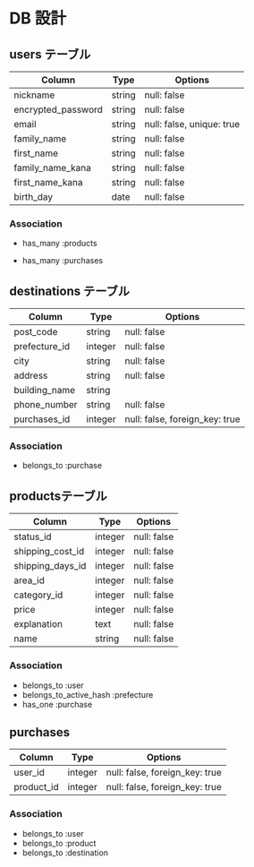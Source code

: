 # DB 設計

## users テーブル

| Column             | Type                | Options                  |
|--------------------|---------------------|------------------------- |
| nickname           | string              | null: false              |
| encrypted_password | string              | null: false              |
| email              | string              | null: false, unique: true|
| family_name        | string              | null: false              |
| first_name         | string              | null: false              |
| family_name_kana   | string              | null: false              |
| first_name_kana    | string              | null: false              |
| birth_day          | date                | null: false              |

### Association

* has_many :products
- has_many :purchases

## destinations テーブル

| Column                              | Type       | Options                        |
|-------------------------------------|------------|--------------------------------|
| post_code                           | string     | null: false                    |
| prefecture_id                       | integer    | null: false                    |
| city                                | string     | null: false                    |
| address                             | string     | null: false                    |
| building_name                       | string     |                                |
| phone_number                        | string     | null: false                    |
| purchases_id                        | integer    | null: false, foreign_key: true |

### Association

- belongs_to :purchase

## productsテーブル

| Column           | Type       | Options                        |
|------------------|------------|--------------------------------|
| status_id        | integer    | null: false                    |
| shipping_cost_id | integer    | null: false                    |
| shipping_days_id | integer    | null: false                    |
| area_id          | integer    | null: false                    |
| category_id      | integer    | null: false                    |
| price            | integer    | null: false                    |
| explanation      | text       | null: false                    |
| name             | string     | null: false                    |


### Association

- belongs_to :user
- belongs_to_active_hash :prefecture
- has_one :purchase

## purchases

| Column          | Type      | Options                        |
| ----------------|-----------|--------------------------------|
| user_id         | integer   | null: false, foreign_key: true |
| product_id      | integer   | null: false, foreign_key: true |

### Association

- belongs_to :user
- belongs_to :product
- belongs_to :destination